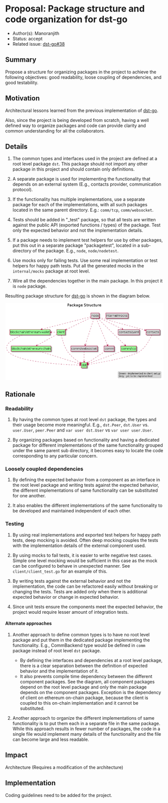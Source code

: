 <!-- This is a template for proposing design changes to the dst-go project. -->

# Proposal: Package structure and code organization for dst-go

* Author(s): Manoranjith
* Status: accept
* Related issue: [dst-go#38](https://github.com/direct-state-transfer/dst-go/issues/38)

<!-- Use the above format for issues on github and full links for issues on other platforms. -->

## Summary

<!-- Provide a tl;dr summary -->
Propose a structure for organizing packages in the project to achieve the
following objectives: good readability, loose coupling of dependencies, and
good testability.

## Motivation

Architectural lessons learned from the previous implementation of
[dst-go](https://github.com/direct-state-transfer/dst-go/tree/legacy/master).

Also, since the project is being developed from scratch, having a well defined
way to organize packages and code can provide clarity and common understanding
for all the collaborators.

## Details

<!-- Provide a detailed description of the proposal. -->
1. The common types and interfaces used in the project are defined at a
   root level package `dst`.  This package should not import any other package
   in this project and should contain only definitions.

2. A separate package is used for implementing the functionality that depends
   on an external system (E.g., contacts provider, communication protocol).

3. If the functionality has multiple implementations, use a separate package
   for each of the implementations, with all such packages located in the same
   parent directory.  E.g.: `comm/tcp`, `comm/websocket`.

4. Tests should be added in "_test" package, so that all tests are
   written against the public API (exported functions / types) of the
   package. Test only the expected behavior and not the implementation
   details.

5. If a package needs to implement test helpers for use by other packages, put
   this out in a separate package "packagetest", located in a sub-directory of
   the package. E.g., `node`, `node/nodetest`.

6. Use mocks only for failing tests. Use some real implementation or test
   helpers for happy path tests. Put all the generated mocks in the
   `internal/mocks` package at root level.

7. Wire all the dependencies together in the main package. In this project it is
   `node` package.

Resulting package structure for
[dst-go](https://github.com/direct-state-transfer/dst-go) is shown in the
diagram below.

![Package Structure image not found](002/package_structure.png?raw=true "Package structure")

## Rationale

<!-- Provide a discussion of alternative approaches and trade offs; advantages
and disadvantages of the specified approach.  -->

### Readability

1. By having the common types at root level `dst` package, the types and their
   usage become more meaningful. E.g., `dst.Peer`, `dst.User` vs. `user.User`,
   `peer.Peer` and `var user dst.User` vs `var user user.User`.

2. By organizing packages based on functionality and having a dedicated package
   for different implementations of the same functionality grouped under the
   same parent sub directory, it becomes easy to locate the code corresponding
   to any particular concern.

### Loosely coupled dependencies

1. By defining the expected behavior from a component as an interface in the
   root level package and writing tests against the expected behavior, the
   different implementations of same functionality can be substituted for one
   another.

2. It also enables the different implementations of the same functionality to
   be developed and maintained independent of each other.

### Testing

1. By using real implementations and exported test helpers for happy
   path tests, deep mocking is avoided. Often deep mocking couples the
   tests with the implementation details of the external component used.

2. By using mocks to fail tests, it is easier to write negative test
   cases. Simple one level mocking would be sufficient in this case as
   the mock can be configured to behave in unexpected manner. See
   `client/client_test.go` for an example of this.

3. By writing tests against the external behavior and not the
   implementation, the code can be refactored easily without breaking or
   changing the tests. Tests are added only when there is additional
   expected behavior or change in expected behavior.

4. Since unit tests ensure the components meet the expected behavior, the
   project would require lesser amount of integration tests.

#### Alternate approaches

1. Another approach to define common types is to have no root level package and
   put them in the dedicated package implementing the functionality.
   E.g., CommBackend type would be defined in `comm` package instead of root level
   `dst` package.  
    * By defining the interfaces and dependencies at a root level
      package, there is a clear separation between the definition of
      expected behavior and the implementation of it.  
    * It also prevents compile time dependency between the different
      component packages. See the diagram, all component packages
      depend on the root level package and only the main package
      depends on the component packages. Exception is the dependency
      of client on ethereum on-chain package, because the client is
      coupled to this on-chain implementation and it cannot be substituted.

2. Another approach to organize the different implementations of same
   functionality is to put them each in a separate file in the same package.
   While this approach results in fewer number of packages, the code in a single
   file would implement many details of the functionality and the file can become
   large and less readable.


## Impact

<!-- Choose the level of impact this proposal will have: -->

<!-- Minor (Does not impact any existing features) -->
<!-- Major (Breaks one or more existing features) -->
<!-- New Feature (Introduces a functionality) -->
Architecture (Requires a modification of the architecture)

## Implementation

<!-- Provide a description of the implementation aspects. -->
Coding guidelines need to be added for the project.
